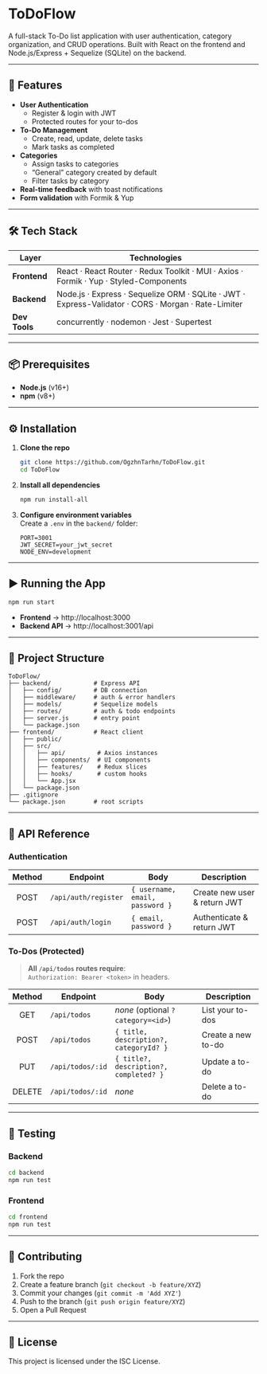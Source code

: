 # ToDoFlow

A full-stack To-Do list application with user authentication, category organization, and CRUD operations. Built with React on the frontend and Node.js/Express + Sequelize (SQLite) on the backend.

---

## 🚀 Features

- **User Authentication**  
  - Register & login with JWT  
  - Protected routes for your to-dos  
- **To-Do Management**  
  - Create, read, update, delete tasks  
  - Mark tasks as completed  
- **Categories**  
  - Assign tasks to categories  
  - “General” category created by default  
  - Filter tasks by category  
- **Real-time feedback** with toast notifications  
- **Form validation** with Formik & Yup  

---

## 🛠️ Tech Stack

| Layer        | Technologies                                                                 |
|--------------|-------------------------------------------------------------------------------|
| **Frontend** | React · React Router · Redux Toolkit · MUI · Axios · Formik · Yup · Styled-Components |
| **Backend**  | Node.js · Express · Sequelize ORM · SQLite · JWT · Express-Validator · CORS · Morgan · Rate-Limiter |
| **Dev Tools**| concurrently · nodemon · Jest · Supertest                                     |

---

## 📦 Prerequisites

- **Node.js** (v16+)  
- **npm** (v8+)

---

## ⚙️ Installation

1. **Clone the repo**  
   ```bash
   git clone https://github.com/OgzhnTarhn/ToDoFlow.git
   cd ToDoFlow
   ```

2. **Install all dependencies**  
   ```bash
   npm run install-all
   ```

3. **Configure environment variables**  
   Create a `.env` in the `backend/` folder:
   ```env
   PORT=3001
   JWT_SECRET=your_jwt_secret
   NODE_ENV=development
   ```

---

## ▶️ Running the App

```bash
npm run start
```

- **Frontend** → http://localhost:3000  
- **Backend API** → http://localhost:3001/api  

---

## 📁 Project Structure

```
ToDoFlow/
├── backend/            # Express API
│   ├── config/         # DB connection
│   ├── middleware/     # auth & error handlers
│   ├── models/         # Sequelize models
│   ├── routes/         # auth & todo endpoints
│   ├── server.js       # entry point
│   └── package.json
├── frontend/           # React client
│   ├── public/
│   ├── src/
│   │   ├── api/         # Axios instances
│   │   ├── components/  # UI components
│   │   ├── features/    # Redux slices
│   │   ├── hooks/       # custom hooks
│   │   └── App.jsx
│   └── package.json
├── .gitignore
└── package.json        # root scripts
```

---

## 📖 API Reference

### Authentication

| Method | Endpoint             | Body                       | Description                       |
|:------:|----------------------|----------------------------|-----------------------------------|
| POST   | `/api/auth/register` | `{ username, email, password }` | Create new user & return JWT      |
| POST   | `/api/auth/login`    | `{ email, password }`          | Authenticate & return JWT         |

### To-Dos (Protected)

> **All `/api/todos` routes require**:  
> `Authorization: Bearer <token>` in headers.

| Method | Endpoint              | Body                                   | Description         |
|:------:|-----------------------|----------------------------------------|---------------------|
| GET    | `/api/todos`          | _none_ (optional `?category=<id>`)     | List your to-dos    |
| POST   | `/api/todos`          | `{ title, description?, categoryId? }` | Create a new to-do  |
| PUT    | `/api/todos/:id`      | `{ title?, description?, completed? }` | Update a to-do      |
| DELETE | `/api/todos/:id`      | _none_                                 | Delete a to-do      |

---

## 🧪 Testing

### Backend

```bash
cd backend
npm run test
```

### Frontend

```bash
cd frontend
npm run test
```

---

## 🤝 Contributing

1. Fork the repo  
2. Create a feature branch (`git checkout -b feature/XYZ`)  
3. Commit your changes (`git commit -m 'Add XYZ'`)  
4. Push to the branch (`git push origin feature/XYZ`)  
5. Open a Pull Request  

---

## 📄 License

This project is licensed under the ISC License.
